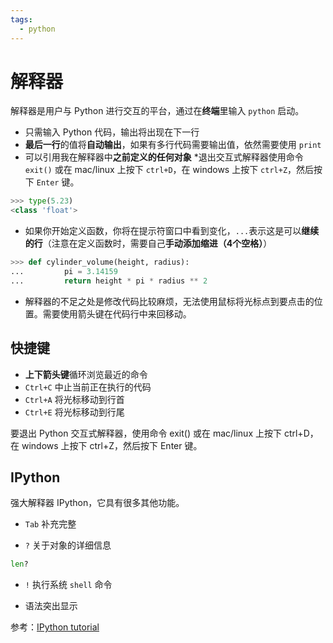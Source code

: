 ```yaml
---
tags:
  - python
---
```


# 解释器

解释器是用户与 Python 进行交互的平台，通过在**终端**里输入 `python` 启动。

* 只需输入 Python 代码，输出将出现在下一行
* **最后一行**的值将**自动输出**，如果有多行代码需要输出值，依然需要使用 `print`
* 可以引用我在解释器中**之前定义的任何对象**
*退出交互式解释器使用命令 `exit()` 或在 mac/linux 上按下 `ctrl+D`，在 windows 上按下 `ctrl+Z`，然后按下 `Enter` 键。

```python
>>> type(5.23)
<class 'float'>
```

* 如果你开始定义函数，你将在提示符窗口中看到变化，`...`表示这是可以**继续的行**（注意在定义函数时，需要自己**手动添加缩进（4个空格）**）

```python
>>> def cylinder_volume(height, radius):
...         pi = 3.14159
...         return height * pi * radius ** 2
```

* 解释器的不足之处是修改代码比较麻烦，无法使用鼠标将光标点到要点击的位置。需要使用箭头键在代码行中来回移动。

## 快捷键

* **上下箭头键**循环浏览最近的命令
* `Ctrl+C` 中止当前正在执行的代码
* `Ctrl+A` 将光标移动到行首
* `Ctrl+E` 将光标移动到行尾

要退出 Python 交互式解释器，使用命令 exit() 或在 mac/linux 上按下 ctrl+D，在 windows 上按下 ctrl+Z，然后按下 Enter 键。

## IPython
强大解释器 IPython，它具有很多其他功能。

* `Tab` 补充完整

* `?` 关于对象的详细信息
```python
len?
```

* `!` 执行系统 `shell` 命令

* 语法突出显示

参考：[IPython tutorial](https://ipython.org/ipython-doc/3/interactive/tutorial.html)